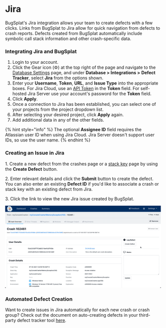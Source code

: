 # Jira

BugSplat's Jira integration allows your team to create defects with a few clicks. Links from BugSplat to Jira allow for quick navigation from defects to crash reports. Defects created from BugSplat automatically include symbolic call stack information and other crash-specific data.

### Integrating Jira and BugSplat

1. Login to your account.
2. Click the Gear icon (⚙️) at the top right of the page and navigate to the [Database Settings](https://app.bugsplat.com/v2/database/integrations) page, and under **Database > Integrations >** **Defect Tracker**, select **Jira** from the options shown.
3. Enter your **Username**, **Token**, **URL**, and **Issue Type** into the appropriate boxes. For Jira Cloud, use an [API Token](https://id.atlassian.com/manage-profile/security/api-tokens) in the **Token** field. For self-hosted Jira Server use your account's password for the **Token** field.
4. Click **Apply**.
5. Once a connection to Jira has been established, you can select one of your projects from the project dropdown list.
6. After selecting your desired project, click **Apply** again.
7. Add additional data in any of the other fields.

{% hint style="info" %}
The optional **Assignee ID** field requires the Atlassian user ID when using Jira Cloud. Jira Server doesn't support user IDs, so use the user name.
{% endhint %}

### Creating an Issue in Jira

1\. Create a new defect from the crashes page or a [stack key](../../../../education/bugsplat-terminology.md#stack-key) page by using the **Create Defect** button.

2\. Enter relevant details and click the **Submit** button to create the defect. You can also enter an existing **Defect ID** if you'd like to associate a crash or stack key with an existing defect from Jira.

3\. Click the link to view the new Jira issue created by BugSplat.

![Creating a Jira Issue from BugSplat](../../../../.gitbook/assets/creating-defect.gif)

### Automated Defect Creation

Want to create issues in Jira automatically for each new crash or crash group? Check out the document on auto-creating defects in your third-party defect tracker tool [here](auto-creating-defects-from-bugsplat-databases-in-attached-third-party-trackers.md).
